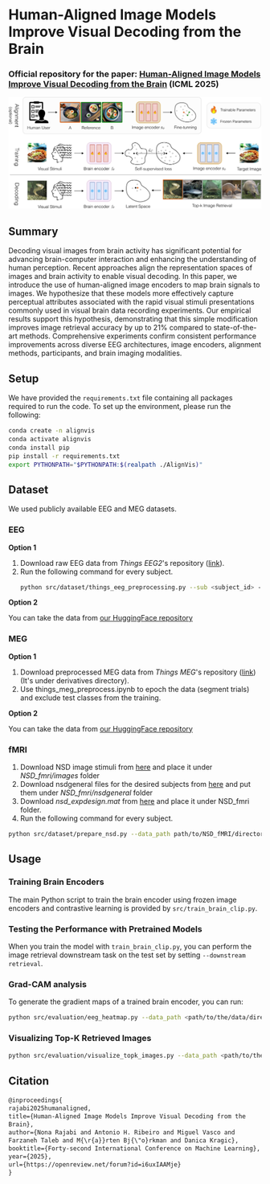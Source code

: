 # Human-Aligned Image Models Improve Visual Decoding from the Brain
### Official repository for the paper: [Human-Aligned Image Models Improve Visual Decoding from the Brain](https://openreview.net/pdf?id=i6uxIAAMje) (ICML 2025)
<div align="center">
  <img src="https://github.com/NonaRjb/AlignVis/blob/main/alignment_method_cr.png?raw=true" alt="alt text" width="800"/>
</div>

## Summary

Decoding visual images from brain activity has significant potential for advancing brain-computer interaction and enhancing the understanding of human perception. Recent approaches align the representation spaces of images and brain activity to enable visual decoding. In this paper, we introduce the use of human-aligned image encoders to map brain signals to images. We hypothesize that these models more effectively capture perceptual attributes associated with the rapid visual stimuli presentations commonly used in visual brain data recording experiments. Our empirical results support this hypothesis, demonstrating that this simple modification improves image retrieval accuracy by up to 21\% compared to state-of-the-art methods. Comprehensive experiments confirm consistent performance improvements across diverse EEG architectures, image encoders, alignment methods, participants, and brain imaging modalities.

## Setup
We have provided the `requirements.txt` file containing all packages required to run the code. To set up the environment, please run the following:

```bash
conda create -n alignvis
conda activate alignvis
conda install pip
pip install -r requirements.txt
export PYTHONPATH="$PYTHONPATH:$(realpath ./AlignVis)"
```
## Dataset
We used publicly available EEG and MEG datasets. 
### EEG 
**Option 1**

1. Download raw EEG data from *Things EEG2*'s repository ([link](https://osf.io/3jk45/)). 
2. Run the following command for every subject.
   ```bash
   python src/dataset/things_eeg_preprocessing.py --sub <subject_id> --n_ses 4 --sfreq 250 --mvnn_dim epochs --project_dir <path/to/the/data/directory>
   ```
**Option 2**

You can take the data from [our HuggingFace repository](https://huggingface.co/datasets/nonarjb/alignvis)

### MEG
**Option 1**
1. Download preprocessed MEG data from *Things MEG*'s repository ([link](https://openneuro.org/datasets/ds004212)) (It's under derivatives directory).
2. Use things_meg_preprocess.ipynb to epoch the data (segment trials) and exclude test classes from the training.

**Option 2**

You can take the data from [our HuggingFace repository](https://huggingface.co/datasets/nonarjb/alignvis)

### fMRI
1. Download NSD image stimuli from [here](https://natural-scenes-dataset.s3.amazonaws.com/index.html#nsddata_stimuli/stimuli/nsd/) and place it under *NSD_fmri/images* folder
2. Download nsdgeneral files for the desired subjects from [here](https://huggingface.co/datasets/pscotti/naturalscenesdataset/tree/main) and put them under *NSD_fmri/nsdgeneral* folder
3. Download *nsd_expdesign.mat* from [here](https://natural-scenes-dataset.s3.amazonaws.com/index.html#nsddata/experiments/nsd/) and place it under NSD_fmri folder. 
3. Run the following command for every subject. 
  ```bash
  python src/dataset/prepare_nsd.py --data_path path/to/NSD_fMRI/directory --sub subject_id
  ```

## Usage
### Training Brain Encoders
The main Python script to train the brain encoder using frozen image encoders and contrastive learning is provided by `src/train_brain_clip.py`.
### Testing the Performance with Pretrained Models
When you train the model with `train_brain_clip.py`, you can perform the image retrieval downstream task on the test set by setting `--downstream retrieval`. 
### Grad-CAM analysis
To generate the gradient maps of a trained brain encoder, you can run:
```bash
python src/evaluation/eeg_heatmap.py --data_path <path/to/the/data/directory> --save_path <path/to/the/output/directory> --model_path <path/to/the/checkpoints/directory> --img_encoder <image_encoder_name> --brain_encoder <brain_encoder_name> --subject_id <subject_id> --split <data_split> --seed <seed_number>
```
### Visualizing Top-K Retrieved Images
```bash
python src/evaluation/visualize_topk_images.py --data_path <path/to/the/data/directory> --save_path <path/to/the/output/directory> --model_path "$model_path" --img_encoder_aligned <human_aligned_image_encoder_name> --img_encoder_noalign <unaligned_image_encoder_name> --brain_encoder <brain_encoder_name> --subject_id <subject_id> --split <data_split> --seed <seed_number>
```
## Citation
```
@inproceedings{
rajabi2025humanaligned,
title={Human-Aligned Image Models Improve Visual Decoding from the Brain},
author={Nona Rajabi and Antonio H. Ribeiro and Miguel Vasco and Farzaneh Taleb and M{\r{a}}rten Bj{\"o}rkman and Danica Kragic},
booktitle={Forty-second International Conference on Machine Learning},
year={2025},
url={https://openreview.net/forum?id=i6uxIAAMje}
}
```
